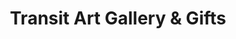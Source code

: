 ---
title: "Transit Art Gallery & Gifts"
url: /oil-city/transit-art-gallery-and-gifts/
shop: art
---